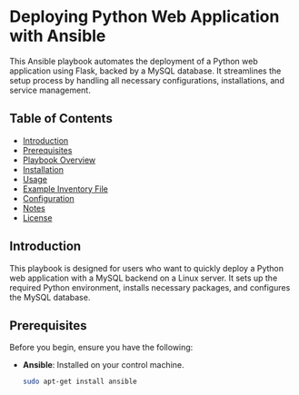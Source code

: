 # Deploying Python Web Application with Ansible

This Ansible playbook automates the deployment of a Python web application using Flask, backed by a MySQL database. It streamlines the setup process by handling all necessary configurations, installations, and service management.

## Table of Contents

- [Introduction](#introduction)
- [Prerequisites](#prerequisites)
- [Playbook Overview](#playbook-overview)
- [Installation](#installation)
- [Usage](#usage)
- [Example Inventory File](#example-inventory-file)
- [Configuration](#configuration)
- [Notes](#notes)
- [License](#license)

## Introduction

This playbook is designed for users who want to quickly deploy a Python web application with a MySQL backend on a Linux server. It sets up the required Python environment, installs necessary packages, and configures the MySQL database.

## Prerequisites

Before you begin, ensure you have the following:

- **Ansible**: Installed on your control machine.
  ```bash
  sudo apt-get install ansible

